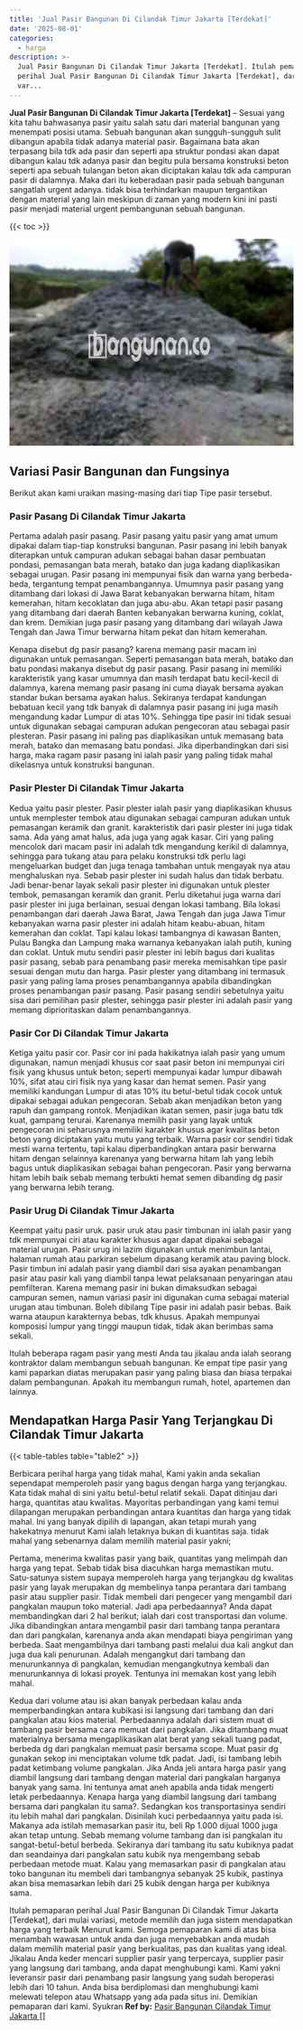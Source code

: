 ```yaml
---
title: 'Jual Pasir Bangunan Di Cilandak Timur Jakarta [Terdekat]'
date: '2025-08-01'
categories:
  - harga
description: >-
  Jual Pasir Bangunan Di Cilandak Timur Jakarta [Terdekat]. Itulah pemaparan
  perihal Jual Pasir Bangunan Di Cilandak Timur Jakarta [Terdekat], dari mulai
  var...
---
```


**Jual Pasir Bangunan Di Cilandak Timur Jakarta \[Terdekat\]** – Sesuai yang kita tahu bahwasanya pasir yaitu salah satu dari material bangunan yang menempati posisi utama. Sebuah bangunan akan sungguh-sungguh sulit dibangun apabila tidak adanya material pasir. Bagaimana bata akan terpasang bila tdk ada pasir dan seperti apa struktur pondasi akan dapat dibangun kalau tdk adanya pasir dan begitu pula bersama konstruksi beton seperti apa sebuah tulangan beton akan diciptakan kalau tdk ada campuran pasir di dalamnya. Maka dari itu keberadaan pasir pada sebuah bangunan sangatlah urgent adanya. tidak bisa terhindarkan maupun tergantikan dengan material yang lain meskipun di zaman yang modern kini ini pasti pasir menjadi material urgent pembangunan sebuah bangunan.

{{< toc >}}

![Jual Pasir Bangunan Di Cilandak Timur Jakarta [Terdekat]](/images/jual-pasir-bangunan-17.png)

## Variasi Pasir Bangunan dan Fungsinya

Berikut akan kami uraikan masing-masing dari tiap Tipe pasir tersebut.

### Pasir Pasang Di Cilandak Timur Jakarta

Pertama adalah pasir pasang. Pasir pasang yaitu pasir yang amat umum dipakai dalam tiap-tiap konstruksi bangunan. Pasir pasang ini lebih banyak diterapkan untuk campuran adukan sebagai bahan dasar pembuatan pondasi, pemasangan bata merah, batako dan juga kadang diaplikasikan sebagai urugan. Pasir pasang ini mempunyai fisik dan warna yang berbeda-beda, tergantung tempat penambangannya. Umumnya pasir pasang yang ditambang dari lokasi di Jawa Barat kebanyakan berwarna hitam, hitam kemerahan, hitam kecoklatan dan juga abu-abu. Akan tetapi pasir pasang yang ditambang dari daerah Banten kebanyakan berwarna kuning, coklat, dan krem. Demikian juga pasir pasang yang ditambang dari wilayah Jawa Tengah dan Jawa Timur berwarna hitam pekat dan hitam kemerahan.

Kenapa disebut dg pasir pasang? karena memang pasir macam ini digunakan untuk pemasangan. Seperti pemasangan bata merah, batako dan batu pondasi makanya disebut dg pasir pasang. Pasir pasang ini memiliki karakteristik yang kasar umumnya dan masih terdapat batu kecil-kecil di dalamnya, karena memang pasir pasang ini cuma diayak bersama ayakan standar bukan bersama ayakan halus. Sekiranya terdapat kandungan bebatuan kecil yang tdk banyak di dalamnya pasir pasang ini juga masih mengandung kadar Lumpur di atas 10%. Sehingga tipe pasir ini tidak sesuai untuk digunakan sebagai campuran adukan pengecoran atau sebagai pasir plesteran. Pasir pasang ini paling pas diaplikasikan untuk memasang bata merah, batako dan memasang batu pondasi. Jika diperbandingkan dari sisi harga, maka ragam pasir pasang ini ialah pasir yang paling tidak mahal dikelasnya untuk konstruksi bangunan.

### Pasir Plester Di Cilandak Timur Jakarta

Kedua yaitu pasir plester. Pasir plester ialah pasir yang diaplikasikan khusus untuk memplester tembok atau digunakan sebagai campuran adukan untuk pemasangan keramik dan granit. karakteristik dari pasir plester ini juga tidak sama. Ada yang amat halus, ada juga yang agak kasar. Ciri yang paling mencolok dari macam pasir ini adalah tdk mengandung kerikil di dalamnya, sehingga para tukang atau para pelaku konstruksi tdk perlu lagi mengeluarkan budget dan juga tenaga tambahan untuk mengayak nya atau menghaluskan nya. Sebab pasir plester ini sudah halus dan tidak berbatu. Jadi benar-benar layak sekali pasir plester ini digunakan untuk plester tembok, pemasangan keramik dan granit. Perlu diketahui juga warna dari pasir plester ini juga berlainan, sesuai dengan lokasi tambang. Bila lokasi penambangan dari daerah Jawa Barat, Jawa Tengah dan juga Jawa Timur kebanyakan warna pasir plester ini adalah hitam keabu-abuan, hitam kemerahan dan coklat. Tapi kalau lokasi tambangnya di kawasan Banten, Pulau Bangka dan Lampung maka warnanya kebanyakan ialah putih, kuning dan coklat. Untuk mutu sendiri pasir plester ini lebih bagus dari kualitas pasir pasang, sebab para penambang pasir mereka memisahkan tipe pasir sesuai dengan mutu dan harga. Pasir plester yang ditambang ini termasuk pasir yang paling lama proses penambangannya apabila dibandingkan proses penambangan pasir pasang. Pasir pasang sendiri sebetulnya yaitu sisa dari pemilihan pasir plester, sehingga pasir plester ini adalah pasir yang memang diprioritaskan dalam penambangannya.

### Pasir Cor Di Cilandak Timur Jakarta

Ketiga yaitu pasir cor. Pasir cor ini pada hakikatnya ialah pasir yang umum digunakan, namun menjadi khusus cor saat pasir beton ini mempunyai ciri fisik yang khusus untuk beton; seperti mempunyai kadar lumpur dibawah 10%, sifat atau ciri fisik nya yang kasar dan hemat semen. Pasir yang memiliki kandungan Lumpur di atas 10% itu betul-betul tidak cocok untuk dipakai sebagai adukan pengecoran. Sebab akan menjadikan beton yang rapuh dan gampang rontok. Menjadikan ikatan semen, pasir juga batu tdk kuat, gampang terurai. Karenanya memilih pasir yang layak untuk pengecoran ini seharusnya memiliki karakter khusus agar kwalitas beton beton yang diciptakan yaitu mutu yang terbaik. Warna pasir cor sendiri tidak mesti warna tertentu, tapi kalau diperbandingkan antara pasir berwarna hitam dengan selainnya karenanya yang berwarna hitam lah yang lebih bagus untuk diaplikasikan sebagai bahan pengecoran. Pasir yang berwarna hitam lebih baik sebab memang terbukti hemat semen dibanding dg pasir yang berwarna lebih terang.

### Pasir Urug Di Cilandak Timur Jakarta

Keempat yaitu pasir uruk. pasir uruk atau pasir timbunan ini ialah pasir yang tdk mempunyai ciri atau karakter khusus agar dapat dipakai sebagai material urugan. Pasir urug ini lazim digunakan untuk menimbun lantai, halaman rumah atau parkiran sebelum dipasang keramik atau paving block. Pasir timbun ini adalah pasir yang diambil dari sisa ayakan penambangan pasir atau pasir kali yang diambil tanpa lewat pelaksanaan penyaringan atau pemfilteran. Karena memang pasir ini bukan dimaksudkan sebagai campuran semen, namun variasi pasir ini digunakan cuma sebagai material urugan atau timbunan. Boleh dibilang Tipe pasir ini adalah pasir bebas. Baik warna ataupun karakternya bebas, tdk khusus. Apakah mempunyai komposisi lumpur yang tinggi maupun tidak, tidak akan berimbas sama sekali.

Itulah beberapa ragam pasir yang mesti Anda tau jikalau anda ialah seorang kontraktor dalam membangun sebuah bangunan. Ke empat tipe pasir yang kami paparkan diatas merupakan pasir yang paling biasa dan biasa terpakai dalam pembangunan. Apakah itu membangun rumah, hotel, apartemen dan lainnya.

## Mendapatkan Harga Pasir Yang Terjangkau Di Cilandak Timur Jakarta

{{< table-tables table="table2" >}}

Berbicara perihal harga yang tidak mahal, Kami yakin anda sekalian sependapat memperoleh pasir yang bagus dengan harga yang terjangkau. Kata tidak mahal di sini yaitu betul-betul relatif sekali. Dapat ditinjau dari harga, quantitas atau kwalitas. Mayoritas perbandingan yang kami temui dilapangan merupakan perbandingan antara kuantitas dan harga yang tidak mahal. Ini yang banyak dipilih di lapangan, akan tetapi murah yang hakekatnya menurut Kami ialah letaknya bukan di kuantitas saja. tidak mahal yang sebenarnya dalam memilih material pasir yakni;

Pertama, menerima kwalitas pasir yang baik, quantitas yang melimpah dan harga yang tepat. Sebab tidak bisa diacuhkan harga memastikan mutu. Satu-satunya sistem supaya memperoleh harga yang terjangkau dg kwalitas pasir yang layak merupakan dg membelinya tanpa perantara dari tambang pasir atau supplier pasir. Tidak membeli dari pengecer yang mengambil dari pangkalan maupun toko material. Jadi apa perbedaannya? Anda dapat membandingkan dari 2 hal berikut; ialah dari cost transportasi dan volume. Jika dibandingkan antara mengambil pasir dari tambang tanpa perantara dan dari pangkalan, karenanya anda akan mendapati biaya pengiriman yang berbeda. Saat mengambilnya dari tambang pasti melalui dua kali angkut dan juga dua kali penurunan. Adalah mengangkut dari tambang dan menurunkannya di pangkalan, kemudian mengangkutnya kembali dan menurunkannya di lokasi proyek. Tentunya ini memakan kost yang lebih mahal.

Kedua dari volume atau isi akan banyak perbedaan kalau anda memperbandingkan antara kubikasi isi langsung dari tambang dan dari pangkalan atau kios material. Perbedaannya adalah dari sistem muat di tambang pasir bersama cara memuat dari pangkalan. Jika ditambang muat materialnya bersama mengaplikasikan alat berat yang sekali tuang padat, berbeda dg dari pangkalan memuat pasir bersama scope. Muat pasir dg gunakan sekop ini menciptakan volume tdk padat. Jadi, isi tambang lebih padat ketimbang volume pangkalan. Jika Anda jeli antara harga pasir yang diambil langsung dari tambang dengan material dari pangkalan harganya banyak yang sama. Ini tentunya amat aneh apabila anda tidak mengerti letak perbedaannya. Kenapa harga yang diambil langsung dari tambang bersama dari pangkalan itu sama?. Sedangkan kos transportasinya sendiri itu lebih mahal dari pangkalan. Disinilah kuci perbedaannya yaitu pada isi. Makanya ada istilah memasarkan pasir itu, beli Rp 1.000 dijual 1000 juga akan tetap untung. Sebab memang volume tambang dan isi pangkalan itu sangat-betul-betul berbeda. Sekiranya dari tambang itu satu kubiknya padat dan seandainya dari pangkalan satu kubik nya mengembang sebab perbedaan metode muat. Kalau yang memasarkan pasir di pangkalan atau toko bangunan itu membeli dari tambangnya sebanyak 25 kubik, pastinya akan bisa memasarkan lebih dari 25 kubik dengan harga per kubiknya sama.

Itulah pemaparan perihal Jual Pasir Bangunan Di Cilandak Timur Jakarta \[Terdekat\], dari mulai variasi, metode memilih dan juga sistem mendapatkan harga yang terbaik Menurut kami. Semoga pemaparan kami di atas bisa menambah wawasan untuk anda dan juga menyebabkan anda mudah dalam memilih material pasir yang berkualitas, pas dan kualitas yang ideal. Jikalau Anda keder mencari supplier pasir yang terpercaya, supplier pasir yang langsung dari tambang, anda dapat menghubungi kami. Kami yakni leveransir pasir dari penambang pasir langsung yang sudah beroperasi lebih dari 10 tahun. Anda bisa berdiplomasi dan menghubungi kami melewati telepon atau Whatsapp yang ada pada situs ini. Demikian pemaparan dari kami. Syukran
**Ref by:** [Pasir Bangunan Cilandak Timur Jakarta []](https://id.wikipedia.org/wiki/Pasir)

